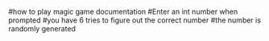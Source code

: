 #how to play magic game documentation
#Enter an int number when prompted
#you have 6 tries to figure out the correct number
#the number is randomly generated
